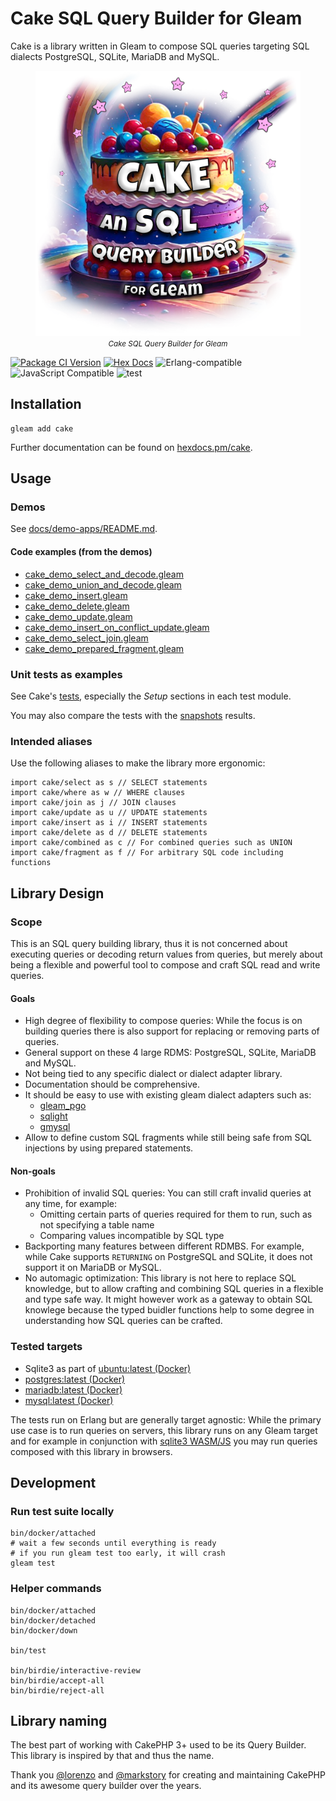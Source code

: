 # Cake SQL Query Builder for Gleam

Cake is a library written in Gleam to compose SQL queries targeting SQL dialects PostgreSQL, SQLite, MariaDB and MySQL.

<figure align="center">
  <img src="cake-logo.png" alt="Cake Logo" style="max-height: 33vh; width: auto; height: auto" width="480" height="480"/>
  <figcaption><i><small>Cake SQL Query Builder for Gleam</small></i></figcaption>
</figure>


[![Package
<a href="https://github.com/inoas/gleam-cake/releases"><img src="https://img.shields.io/github/release/inoas/gleam-cake" alt="GitHub release"></a>
<a href="https://discord.gg/Fm8Pwmy"><img src="https://img.shields.io/discord/768594524158427167?color=blue" alt="Discord chat"></a>
![CI](https://github.com/inoas/gleam-cake/workflows/test/badge.svg?branch=main)
Version](https://img.shields.io/hexpm/v/cake)](https://hex.pm/packages/cake)
[![Hex Docs](https://img.shields.io/badge/hex-docs-ffaff3)](https://hexdocs.pm/cake/)
![Erlang-compatible](https://img.shields.io/badge/target-erlang-b83998)
![JavaScript Compatible](https://img.shields.io/badge/target-javascript-f3e155)
![test](https://github.com/inoas/gleam-cake/actions/workflows/test.yml/badge.svg?branch=main&event=push)

## Installation

```shell
gleam add cake
```

Further documentation can be found on [hexdocs.pm/cake](https://hexdocs.pm/cake).

## Usage

### Demos

See [docs/demo-apps/README.md](https://github.com/inoas/gleam-cake/blob/main/docs/demo-apps/README.md#available-demos).

#### Code examples (from the demos)

- [cake\_demo\_select\_and\_decode.gleam](https://github.com/inoas/gleam-cake/blob/main/docs/demo-apps/demos/01_select_and_decode/src/cake_demo_select_and_decode.gleam)
- [cake\_demo\_union\_and\_decode.gleam](https://github.com/inoas/gleam-cake/blob/main/docs/demo-apps/demos/02_union_and_decode/src/cake_demo_union_and_decode.gleam)
- [cake\_demo\_insert.gleam](https://github.com/inoas/gleam-cake/blob/main/docs/demo-apps/demos/03_insert/src/cake_demo_insert.gleam)
- [cake\_demo\_delete.gleam](https://github.com/inoas/gleam-cake/blob/main/docs/demo-apps/demos/04_delete/src/cake_demo_delete.gleam)
- [cake\_demo\_update.gleam](https://github.com/inoas/gleam-cake/blob/main/docs/demo-apps/demos/05_update/src/cake_demo_update.gleam)
- [cake\_demo\_insert\_on\_conflict\_update.gleam](https://github.com/inoas/gleam-cake/blob/main/docs/demo-apps/demos/06_insert_on_conflict_update/src/cake_demo_insert_on_conflict_update.gleam)
- [cake\_demo\_select\_join.gleam](https://github.com/inoas/gleam-cake/blob/main/docs/demo-apps/demos/07_select_join/src/cake_demo_select_join.gleam)
- [cake\_demo\_prepared\_fragment.gleam](https://github.com/inoas/gleam-cake/blob/main/docs/demo-apps/demos/08_prepared_fragment/src/cake_demo_prepared_fragment.gleam)
<!--
- transactions -- TODO v2
- create view -- TODO v3
-->

### Unit tests as examples

See Cake's [tests](https://github.com/inoas/gleam-cake/tree/main/test/cake_test), especially the _Setup_ sections in each test module.

You may also compare the tests with the [snapshots](https://github.com/inoas/gleam-cake/tree/main/birdie_snapshots) results.

### Intended aliases

Use the following aliases to make the library more ergonomic:

```gleam
import cake/select as s // SELECT statements
import cake/where as w // WHERE clauses
import cake/join as j // JOIN clauses
import cake/update as u // UPDATE statements
import cake/insert as i // INSERT statements
import cake/delete as d // DELETE statements
import cake/combined as c // For combined queries such as UNION
import cake/fragment as f // For arbitrary SQL code including functions
```

## Library Design

### Scope

This is an SQL query building library, thus it is not concerned about executing queries or decoding return values from queries, but merely about being a flexible and powerful tool to compose and craft SQL read and write queries.

#### Goals

- High degree of flexibility to compose queries:
  While the focus is on building queries there is also support for replacing
  or removing parts of queries.
- General support on these 4 large RDMS: PostgreSQL, SQLite, MariaDB and MySQL.
- Not being tied to any specific dialect or dialect adapter library.
- Documentation should be comprehensive.
- It should be easy to use with existing gleam dialect adapters such as:
  - [gleam_pgo](https://hex.pm/packages/gleam_pgo)
  - [sqlight](https://hex.pm/packages/sqlight)
  - [gmysql](https://hex.pm/packages/gmysql)
- Allow to define custom SQL fragments while still being safe
  from SQL injections by using prepared statements.

#### Non-goals

- Prohibition of invalid SQL queries: You can still craft invalid queries at
  any time, for example:
  - Omitting certain parts of queries required for them to run, such as
    not specifying a table name
  - Comparing values incompatible by SQL type
- Backporting many features between different RDMBS. For example, while Cake
  supports `RETURNING` on PostgreSQL and SQLite, it does not support it on
  MariaDB or MySQL.
- No automagic optimization: This library is not here to replace SQL knowledge,
  but to allow crafting and combining SQL queries in a flexible and type safe
  way. It might however work as a gateway to obtain SQL knowlege because
  the typed buidler functions help to some degree in understanding how SQL
  queries can be crafted.

### Tested targets

- Sqlite3 as part of [ubuntu:latest (Docker)](https://hub.docker.com/_/ubuntu)
- [postgres:latest (Docker)](https://hub.docker.com/_/postgres)
- [mariadb:latest (Docker)](https://hub.docker.com/_/mariadb)
- [mysql:latest (Docker)](https://hub.docker.com/_/mysql)

The tests run on Erlang but are generally target agnostic:
While the primary use case is to run queries on servers, this library runs on any Gleam target and for example in conjunction with [sqlite3 WASM/JS](https://sqlite.org/wasm) you may run queries composed with this library in browsers.

## Development

### Run test suite locally

```shell
bin/docker/attached
# wait a few seconds until everything is ready
# if you run gleam test too early, it will crash
gleam test
```

### Helper commands

```shell
bin/docker/attached
bin/docker/detached
bin/docker/down

bin/test

bin/birdie/interactive-review
bin/birdie/accept-all
bin/birdie/reject-all
```

## Library naming

The best part of working with CakePHP 3+ used to be its Query Builder. This library is inspired by that and thus the name.

Thank you [@lorenzo](https://github.com/lorenzo) and [@markstory](https://github.com/markstory) for creating and maintaining CakePHP and its awesome query builder over the years.
